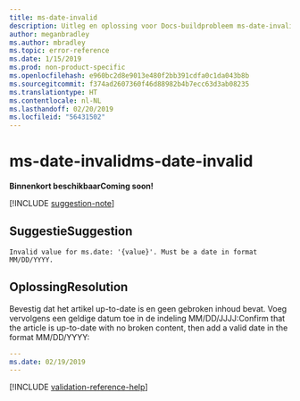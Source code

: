```yaml
---
title: ms-date-invalid
description: Uitleg en oplossing voor Docs-buildprobleem ms-date-invalid
author: meganbradley
ms.author: mbradley
ms.topic: error-reference
ms.date: 1/15/2019
ms.prod: non-product-specific
ms.openlocfilehash: e960bc2d8e9013e480f2bb391cdfa0c1da043b8b
ms.sourcegitcommit: f374ad2607360f46d88982b4b7ecc63d3ab08235
ms.translationtype: HT
ms.contentlocale: nl-NL
ms.lasthandoff: 02/20/2019
ms.locfileid: "56431502"
---
```

# <a name="ms-date-invalid"></a><span data-ttu-id="bfd7c-103">ms-date-invalid</span><span class="sxs-lookup"><span data-stu-id="bfd7c-103">ms-date-invalid</span></span>

<span data-ttu-id="bfd7c-104">**Binnenkort beschikbaar**</span><span class="sxs-lookup"><span data-stu-id="bfd7c-104">**Coming soon!**</span></span>

[!INCLUDE [suggestion-note](includes/suggestion-note.md)]

## <a name="suggestion"></a><span data-ttu-id="bfd7c-105">Suggestie</span><span class="sxs-lookup"><span data-stu-id="bfd7c-105">Suggestion</span></span>

`Invalid value for ms.date: '{value}'. Must be a date in format MM/DD/YYYY.`

## <a name="resolution"></a><span data-ttu-id="bfd7c-106">Oplossing</span><span class="sxs-lookup"><span data-stu-id="bfd7c-106">Resolution</span></span>

<span data-ttu-id="bfd7c-107">Bevestig dat het artikel up-to-date is en geen gebroken inhoud bevat. Voeg vervolgens een geldige datum toe in de indeling MM/DD/JJJJ:</span><span class="sxs-lookup"><span data-stu-id="bfd7c-107">Confirm that the article is up-to-date with no broken content, then add a valid date in the format MM/DD/YYYY:</span></span>

```yml
---
ms.date: 02/19/2019
---
```

<!--make sure to add this file to your includes folder and verify the path-->
[!INCLUDE [validation-reference-help](includes/validation-reference-help.md)]
